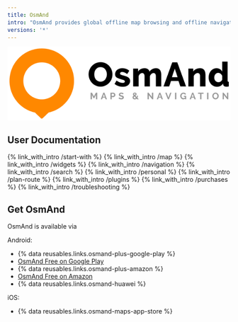 ```yaml
---
title: OsmAnd
intro: "OsmAnd provides global offline map browsing and offline navigation with many special tools for Android and iOS."
versions: '*'
---
```


![LOGO OsmAnd](/assets/images/site/logo_osmand.png)

## User Documentation
{% link_with_intro /start-with %}
{% link_with_intro /map %}
{% link_with_intro /widgets %}
{% link_with_intro /navigation %}
{% link_with_intro /search %}
{% link_with_intro /personal %}
{% link_with_intro /plan-route %}
{% link_with_intro /plugins %}
{% link_with_intro /purchases %}
{% link_with_intro /troubleshooting %}


## Get OsmAnd
OsmAnd is available via

Android:
 - {% data reusables.links.osmand-plus-google-play %}
 - [OsmAnd Free on Google Play](https://play.google.com/store/apps/details?id=net.osmand)
 - {% data reusables.links.osmand-plus-amazon %}
 - [OsmAnd Free on Amazon](https://www.amazon.com/OsmAnd-Maps-Navigation/dp/B00D0SA8I8/)
 - {% data reusables.links.osmand-huawei %}

 iOS:
 - {% data reusables.links.osmand-maps-app-store %}


